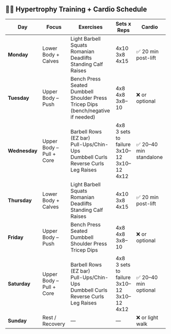 ## 🏋️‍♂️ Hypertrophy Training + Cardio Schedule

| **Day**     | **Focus**              | **Exercises**                                                                                                                                 | **Sets x Reps**                                        | **Cardio**                  |
|-------------|------------------------|----------------------------------------------------------------------------------------------------------------------------------------------|--------------------------------------------------------|-----------------------------|
| **Monday**  | Lower Body + Calves    | Light Barbell Squats  <br> Romanian Deadlifts  <br> Standing Calf Raises                                                                     | 4x10  <br> 3x8  <br> 4x15                              | ✅ 20 min post-lift         |
| **Tuesday** | Upper Body – Push      | Bench Press  <br> Seated Dumbbell Shoulder Press  <br> Tricep Dips (bench/negative if needed)                                                 | 4x8  <br> 4x8  <br> 3x8–10                            | ❌ or optional              |
| **Wednesday**| Upper Body – Pull + Core | Barbell Rows (EZ bar)  <br> Pull-Ups/Chin-Ups  <br> Dumbbell Curls  <br> Reverse Curls  <br> Leg Raises                                     | 4x8  <br> 3 sets to failure  <br> 3x10–12  <br> 3x10–12  <br> 4x12 | ✅ 20–40 min standalone     |
| **Thursday**| Lower Body + Calves    | Light Barbell Squats  <br> Romanian Deadlifts  <br> Standing Calf Raises                                                                     | 4x10  <br> 3x8  <br> 4x15                              | ✅ 20 min post-lift         |
| **Friday**  | Upper Body – Push      | Bench Press  <br> Seated Dumbbell Shoulder Press  <br> Tricep Dips                                                                           | 4x8  <br> 4x8  <br> 3x8–10                            | ❌ or optional              |
| **Saturday**| Upper Body – Pull + Core | Barbell Rows (EZ bar)  <br> Pull-Ups/Chin-Ups  <br> Dumbbell Curls  <br> Reverse Curls  <br> Leg Raises                                     | 4x8  <br> 3 sets to failure  <br> 3x10–12  <br> 3x10–12  <br> 4x12 | ✅ 20–40 min optional       |
| **Sunday**  | Rest / Recovery        | —                                                                                                                                            | —                                                      | ❌ or light walk            |
